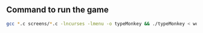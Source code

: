 ## Command to run the game
```bash
gcc *.c screens/*.c -lncurses -lmenu -o typeMonkey && ./typeMonkey < wordpool.txt && rm -r typeMonkey
```